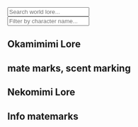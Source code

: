 <div class="world-lore-search-container">
    <input type="text" id="worldLoreSearchInput" placeholder="Search world lore...">
</div>
<div class="character-search-container">
    <input type="text" id="characterSearchInput" placeholder="Filter by character name...">
</div>

## Okamimimi Lore
mate marks, scent marking
--

## Nekomimi Lore
Info
matemarks
--
